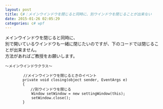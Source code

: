 ```yaml
---
layout: post
title: C#：メインウインドウを閉じると同時に、別ウインドウを閉じることが出来ない
date: 2015-01-26 02:05:29
categories: c# wpf
---
```

<p>メインウインドウを閉じると同時に、<br>
別で開いているウインドウも一緒に閉じたいのですが、下のコードでは閉じることが出来ません。<br>
方法があればご教授をお願いします。</p>

```
～メインウインドウクラス～

　　　　　//メインウインドウを閉じるときのイベント
        private void closing(object sender, EventArgs e)
        {
　　　　　　　//別ウインドウを閉じる
            Window setWindow = new settingWindow(this);
            setWindow.close();
        }
```

